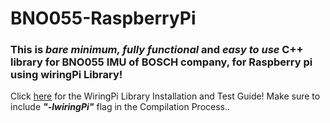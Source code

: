 # BNO055-RaspberryPi

### This is ***bare minimum, fully functional*** and ***easy to use*** C++ library for BNO055 IMU of BOSCH company, for Raspberry pi using wiringPi Library!

Click [here](http://wiringpi.com/download-and-install/) for the WiringPi Library Installation and Test Guide!
Make sure to include ***"-lwiringPi"*** flag in the Compilation Process..
